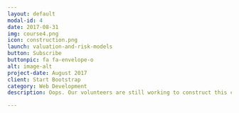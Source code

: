 ```yaml
---
layout: default
modal-id: 4
date: 2017-08-31
img: course4.png
icon: construction.png
launch: valuation-and-risk-models
button: Subscribe
buttonpic: fa fa-envelope-o
alt: image-alt
project-date: August 2017
client: Start Bootstrap
category: Web Development
description: Oops. Our volunteers are still working to construct this course. Please visit this page again in the near future, or subscribe to our mailing list below to stay up-to-date with the release of our new courses.

---
```

